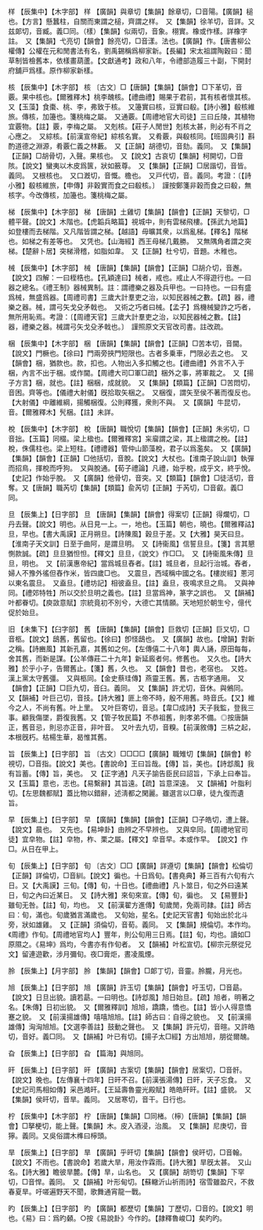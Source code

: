<!-- { "loadSidebar": true } -->
样	【辰集中】【木字部】	样	【廣韻】與章切【集韻】餘章切，□音陽。【廣韻】槌也。【方言】懸蠶柱，自關而東謂之槌，齊謂之样。　又【集韻】徐羊切，音詳。又兹郞切，音臧。義□同。（樣）【集韻】似兩切，音象。栩實。橡或作樣。詳橡字註。　又【集韻】弋亮切【韻會】餘亮切，□音漾。法也。【廣韻】作。【唐書柳公權傳】公權在元和閒書法有名，劉禹錫稱爲柳家新。【長編】宋太祖謂陶穀曰：聞草制皆檢舊本，依樣畫葫蘆。【文獻通考】政和八年，令禮部造履三十副，下開封府舖戸爲樣。原作柳家新樣。

核	【辰集中】【木字部】	核	〔古文〕□【唐韻】【集韻】【韻會】□下革切，音覈。果中核也。【爾雅釋木】桃李醜核。【禮曲禮】賜果于君前，其有核者懷其核。又【玉藻】食棗、桃、李，弗致于核。　又籩實曰核，豆實曰殽。【詩小雅】殽核維旅。傳核，加籩也。箋桃梅之屬。　又通覈。【周禮地官大司徒】三曰丘陵，其植物宜覈物。【註】覈，李梅之屬。　又剋核。【莊子人閒世】剋核太甚，則必有不肖之心應之。　又綜核。【前漢宣帝紀】綜核名實。　又肴覈，與殽核同。【班固典引】斟酌道德之淵源，肴覈仁義之林藪。　又【正韻】胡德切，音劾。義同。　又【集韻】【正韻】□胡骨切，入聲。果核也。　又【說文】古哀切【集韻】柯開切，□音陔。【說文】蠻夷以木皮爲篋，狀如籢尊。　又【集韻】【正韻】□居諧切，音皆。義同。　又根核也。　又口漑切，音慨。檐也。　又戸代切，音。義同。考證：〔【詩小雅】殽核維旅，【申傳】非穀實而食之曰殽核。〕　謹按鄭箋非穀而食之曰殽，無核字。今改傳核，加籩也。箋桃梅之屬。 

梯	【辰集中】【木字部】	梯	【唐韻】土雞切【集韻】【韻會】【正韻】天黎切，□體平聲。【說文】木階也。【虎韜兵略篇】視城中，則有雲梯飛樓。【孫武九地篇】如登樓而去梯階。又凡階皆謂之梯。【越語】毋曠其衆，以爲亂梯。【釋名】階梯也。如梯之有差等也。　又凭也。【山海經】西王母梯几戴勝。　又無隅角者謂之突梯。【楚辭卜居】突梯滑稽，如脂如韋。　又【正韻】杜兮切，音題。木稚也。

械	【辰集中】【木字部】	械	【唐韻】【集韻】【韻會】【正韻】□胡介切，音邂。【說文】四解：一曰桎梏也。【孔穎達曰】械者，戒也。戒止人不得遊行也。一曰器之總名。《禮王制》器械異制。註：謂禮樂之器及兵甲也。一曰持也。一曰有盛爲械，無盛爲器。【周禮司書】三歲大計羣吏之治，以知民器械之數。【疏】器，禮樂之器。械，謂弓矢戈殳矛戟也。　又術之巧者曰械。【孟子】爲機械變詐之巧者，無所用恥焉。考證：〔【周禮天官】三歲大計羣吏之治，以知民器械之數。【註】器，禮樂之器。械謂弓矢戈殳矛戟也。〕　謹照原文天官改司書。註改疏。 

梱	【辰集中】【木字部】	梱	【唐韻】【集韻】【韻會】【正韻】□苦本切，音閫。【說文】門橛也。【徐曰】門兩旁挾門短限也。古者多乗車，門限必去之也。　又【韻會】梱，猶款也。款，扣也。人物出入多扣觸之也。【禮曲禮】外言不入于梱，內言不出于梱。或作閫。【周禮大司□軍□疏】梱外之事，將軍裁之。　又【揚子方言】梱，就也。【註】梱梱，成就貌。　又【集韻】【類篇】【正韻】□苦悶切，音困。齊等也。【儀禮大射儀】旣拾取矢梱之。　又梱復，謂矢至侯不著而復反也。【大射儀】中離維綱，揚觸梱復。公則釋獲，衆則不與。　又【廣韻】牛昆切，音。【爾雅釋木】髠梱。【註】未詳。

梲	【辰集中】【木字部】	梲	【唐韻】職悅切【集韻】【韻會】【正韻】朱劣切，□音拙。【玉篇】同棳。梁上楹也。【爾雅釋宮】杗廇謂之梁，其上楹謂之梲。【註】梲，侏儒柱也。梁上短柱。【禮禮器】管仲山節藻梲，君子以爲濫矣。　又【廣韻】【集韻】【韻會】【正韻】□他括切，音脫。【說文】大杖也。【淮南子說山訓】執彈而招鳥，揮梲而呼狗。　又與脫通。【荀子禮論】凡禮，始乎梲，成乎文，終乎悅。【史記】作始乎脫。　又【廣韻】他骨切，音突。又【類篇】【韻會】□徒活切，音奪。又【唐韻】職芮切【集韻】【類篇】兪芮切【正韻】于芮切，□音叡。義□同。

旦	【辰集上】【日字部】	旦	【唐韻】【集韻】【韻會】得案切【正韻】得爛切，□丹去聲。【說文】明也。从日見一上。一，地也。【玉篇】朝也，曉也。【爾雅釋詁】旦，早也。【書大禹謨】正月朔旦。【詩陳風】穀旦于差。又【大雅】昊天曰旦。【淮南子天文訓】日至于曲阿，是謂旦明。　又【詩衞風】信誓旦旦。【箋】言其懇惻款誠。【疏】旦旦猶怛怛。【釋文】旦旦，《說文》作□□。　又【詩衞風朱傳】旦旦，明也。　又【前漢惠帝紀】當爲城旦舂者。【註】城旦者，旦起行治城。舂者，婦人不豫外徭但舂作米，皆四歲□也。　又震旦，西域稱中國之名。【樓炭經】蔥河以東名震旦。　又盍旦。【禮坊記】相彼盍旦。【註】盍旦，夜鳴求旦之鳥。　又與神同。【禮郊特牲】所以交於旦明之義也。【註】旦當爲神，篆字之誤也。　又【韻補】叶都眷切。【庾敳意賦】宗統竟初不別兮，大德亡其情願。天地短於朝生兮，億代促於始旦。

旧	【未集下】【臼字部】	舊	【唐韻】【集韻】【韻會】巨救切【正韻】巨又切，□音柩。【說文】鴟舊，舊留也。【徐曰】卽怪鴟也。　又【廣韻】故也。【增韻】對新之稱。【詩豳風】其新孔嘉，其舊如之何。【左傳僖二十八年】輿人誦，原田每每，舍其舊，而新是謀。【公羊傳莊二十九年】新延廄者何。修舊也。　又久也。【詩大雅】於乎小子，告爾舊止。【箋】舊，久也。　又【韻會】昔也，老宿也。　又姓。漢上黨太守舊彊。　又與柩同。【金史蔡珪傳】燕靈王舊。舊，古柩字通用。　又【韻會】【正韻】□巨九切，音臼。義同。　又【集韻】許尤切，音休。與鵂同。　又【韻補】叶巨己切，音技。【詩大雅】匪上帝不時，殷不用舊。時音氏。【又】維今之人，不尚有舊。叶上里。　又叶巨寄切，音忌。【韋□成詩】天子我監，登我三事。顧我傷墜，爵復我舊。又【管子牧民篇】不恭祖舊，則孝弟不備。◎按唐韻正，舊音忌，則忌亦正音，非叶音。　又叶去九切，音糗。【前漢敘傳】三枿之起，本根旣朽。枯楊生華，曷惟其舊。

旨	【辰集上】【日字部】	旨	〔古文〕□□□□【廣韻】職雉切【集韻】【韻會】軫視切，□音指。【說文】美也。【書說命】王曰旨哉。【傳】旨，美也。【詩邶風】我有旨蓄。【傳】旨，美也。　又【正字通】凡天子諭告臣民曰詔旨，下承上曰奉旨。　又【玉篇】意也，志也。【易繫辭】其旨遠。【疏】旨意深遠。　又【韻補】叶脂利切。【左思魏都賦】蓋比物以錯辭，述淸都之閑麗。雖選言以□章，徒九復而遺旨。

早	【辰集上】【日字部】	早	【廣韻】【集韻】【韻會】【正韻】□子皓切，遭上聲。【說文】晨也。　又先也。【易坤卦】由辨之不早辨也。　又與皁同。【周禮地官司徒】宜皁物。【註】皁物，柞、栗之屬。【釋文】皁音早。本或作早。　【說文】作□。从日在甲上。

旬	【辰集上】【日字部】	旬	〔古文〕□□【廣韻】詳遵切【集韻】【韻會】松倫切【正韻】詳倫切，□音紃。【說文】徧也。十日爲旬。【書堯典】朞三百有六旬有六日。又【大禹謨】三旬。【傳】旬，十日也。【禮曲禮】凡卜筮日，旬之外曰遠某日，旬之內曰近某日。　又【詩大雅】來旬來宣。【傳】旬，徧也。　又【易豐卦】雖旬无咎。【註】旬，均也。　又【前漢翟方進傳】旬歲閒，免兩司隷。【註】師古曰：旬，滿也。旬歲猶言滿歲也。　又旬始，星名。【史記天官書】旬始出於北斗旁，狀如雄雞。　又【正韻】須倫切，音荀。義同。　又【集韻】規倫切。本作均。《周禮》作旬。【周禮地官均人】豐年，則公旬用三日焉。【註】旬，均也。讀如□原隰之。《易坤》爲均，今書亦有作旬者。　又【韻補】叶松宣切。【柳宗元祭從兄文】留連遊歡，涉月彌旬。夜□膏炬，晝凌風煙。

朎	【辰集上】【月字部】	朎	【集韻】【韻會】□郞丁切，音靈。朎朧，月光也。

旭	【辰集上】【日字部】	旭	【廣韻】許玉切【集韻】【韻會】吁玉切，□音勗。【說文】日旦出貌。讀若勗。一曰明也。【詩邶風】旭日始旦。【疏】旭者，明著之名。【朱傳】日初出貌。　又【爾雅釋訓】旭旭，蹻蹻，憍也。【註】皆小人得意憍蹇之貌。　又【前漢揚雄傳】嘻嘻旭旭。【註】師古曰：自得之貌也。　又【前漢揚雄傳】洶洶旭旭。【文選李善註】鼓動之聲也。　又【集韻】許元切，音暄。又許皓切，音好。義□同。　又【韻補】叶已有切。【揚子太□經】方出旭旭，朋從爾醜。

旮	【辰集上】【日字部】	旮	【篇海】與旭同。

旰	【辰集上】【日字部】	旰	【廣韻】古案切【集韻】【韻會】居案切，□音骭。【說文】晚也。【左傳襄十四年】日旰不召。【前漢張湯傳】日旰，天子忘食。　又【史記司馬相如傳】采邑澔旰。【王延壽魯靈光殿賦】皓皓旰旰。【註】盛貌。　又【集韻】侯旰切，音旱。義同。　又居寒切，音干。日行也。

柠	【辰集中】【木字部】	柠	【唐韻】【集韻】□同楮。（檸）【唐韻】【集韻】【韻會】□拏梗切，能上聲。【集韻】木。皮入酒浸，治風。　又【集韻】尼庚切，音獰。義同。又吳俗謂木榫曰檸頭。

旱	【辰集上】【日字部】	旱	【廣韻】乎旰切【集韻】【韻會】侯旰切，□音翰。【說文】不雨也。【書說命】若歲大旱，用汝作霖雨。【詩大雅】旱旣太甚。　又山名。【詩大雅】瞻彼旱麓。【傳】旱，山名也。　又【廣韻】胡笴切【集韻】下罕切，□音悍。義同。　又【韻補】叶形甸切。【蘇轍沂山祈雨詩】宿雪雖盈尺，不救春夏旱。吁嗟遍野天不聞，歌舞通宵龍一戰。

旳	【辰集上】【日字部】	旳	【廣韻】都歷切【集韻】丁歷切，□音的。【說文】明也。《易》曰：爲旳顙。○按《易說卦》今作的。【隷釋魯峻□】矣旳旳。

